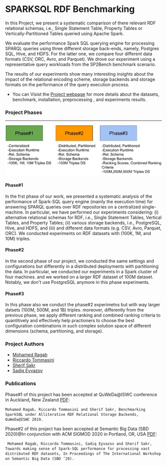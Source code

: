 # SPARKSQL RDF Benchmarking
In this Project, we present a systematic comparison of there relevant RDF relational schemas, i.e., Single Statement Table, Property Tables or Vertically-Partitioned Tables queried using Apache Spark.

We evaluate the performance Spark SQL querying engine for processing SPARQL queries using three different storage back-ends, namely, Postgres SQL, Hive, and HDFS. For the latter one, we compare four different data formats (CSV, ORC, Avro, and Parquet).
We drove our experiment using a representative query workloads from the SP2Bench benchmark scenario.

The results of our experiments show many interesting insights about the impact of the relational encoding scheme, storage backends and storage formats on the performance of the query execution process.

- You can Visist the [Project webpage](https://datasystemsgrouput.github.io/SPARKSQLRDFBenchmarking/) for more details about the datasets, benchmark, installation, preprocessing , and experiments results.

### Project Phases
-----
<p align="center"><img src="docs/images/SparkSQLRDFBenchPhases.png" alt="spark"> </p>

#### Phase#1
In the frst phase of our work, we presented a systematic analysis of the performance of Spark-SQL query engine (mainly
the execution time) for answering SPARQL queries over RDF repositories on a centralized single-machine. In particular, we have
performed our experiments considering: (i) alternative relational schemas for RDF, i.e., Single Statement Tables, Vertical Tables, and Property Tables; (ii) various storage backends, i.e., PostgreSQL, Hive, and HDFS, and (iii) and different data formats (e.g. CSV, Avro, Parquet, ORC). We conducted experiments on RDF datasets with (100K, 1M, and 10M) triples.

#### Phase#2
In the second phase of our project, we conducted the same settings and configurations but differently in a distributed deployments with partitioning the data. In particular, we conducted our experiments in a Spark cluster of four machines. and we worked on a larger RDF dataset of 100M dataset. Notably, we don't use PostgreSQL anymore in this phase experiments.

#### Phase#3
In this phase also we conduct the phase#2 experimetns but with way larger datsets (100M, 500M, and 1B) triples. moreover, differently from the previous phase, we apply different ranking and combined ranking criteria to quantitively and effectively help practioners to choose the best configuration combinations in such complex solution space of different dimensions (schema, partitioning, and storage).




### Project Authors
 - [Mohamed Ragab](https://bigdata.cs.ut.ee/mohamed-ragab)
 - [Riccardo Tommasini](https://rictomm.me/)
 - [Sherif Sakr](http://kodu.ut.ee/~sakr/)
 - [Sadiq Eyvazov]() 


### Publications

Phase#1 of this project has been accepted at QuWeDa@ISWC conference in Auckland, New Zealand [PDF](http://ceur-ws.org/Vol-2496/paper5.pdf):

    Mohamed Ragab, Riccardo Tommasini and Sherif Sakr, Benchmarking SparkSQL under Alliterative RDF Relational Storage Backends, QuWeDa@ISWC 2019.

Phase#2 of this project has been accepted at Semantic Big Data (SBD 2020)@In conjunction with ACM SIGMOD 2020 in Portland, OR, USA [PDF](https://dl.acm.org/doi/10.1145/3391274.3393632):

	 Mohamed Ragab, Riccardo Tommasini, Sadiq Eyvazov and Sherif Sakr, Towards making sense of Spark-SQL performance for processing vast distributed RDF datasets, In Proceedings of The International Workshop on Semantic Big Data (SBD ’20).
